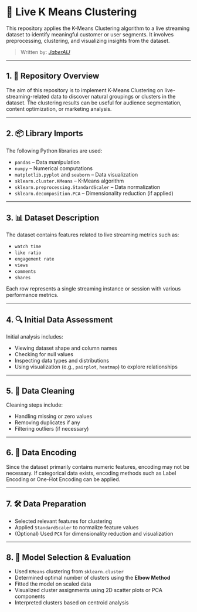 # 📡 Live K Means Clustering

This repository applies the K-Means Clustering algorithm to a live streaming dataset to identify meaningful customer or user segments. It involves preprocessing, clustering, and visualizing insights from the dataset.

> Written by: [*JaberAlJ*](https://github.com/JaberAlJ)

---

## 1. 📝 Repository Overview

The aim of this repository is to implement K-Means Clustering on live-streaming-related data to discover natural groupings or clusters in the dataset. The clustering results can be useful for audience segmentation, content optimization, or marketing analysis.

---

## 2. 📦 Library Imports

The following Python libraries are used:

- `pandas` – Data manipulation
- `numpy` – Numerical computations
- `matplotlib.pyplot` and `seaborn` – Data visualization
- `sklearn.cluster.KMeans` – K-Means algorithm
- `sklearn.preprocessing.StandardScaler` – Data normalization
- `sklearn.decomposition.PCA` – Dimensionality reduction (if applied)

---

## 3. 📊 Dataset Description

The dataset contains features related to live streaming metrics such as:

- `watch time`  
- `like ratio`  
- `engagement rate`  
- `views`  
- `comments`  
- `shares`  

Each row represents a single streaming instance or session with various performance metrics.

---

## 4. 🔍 Initial Data Assessment

Initial analysis includes:

- Viewing dataset shape and column names
- Checking for null values
- Inspecting data types and distributions
- Using visualization (e.g., `pairplot`, `heatmap`) to explore relationships

---

## 5. 🧹 Data Cleaning

Cleaning steps include:

- Handling missing or zero values
- Removing duplicates if any
- Filtering outliers (if necessary)

---

## 6. 🔢 Data Encoding

Since the dataset primarily contains numeric features, encoding may not be necessary. If categorical data exists, encoding methods such as Label Encoding or One-Hot Encoding can be applied.

---

## 7. 🛠️ Data Preparation

- Selected relevant features for clustering
- Applied `StandardScaler` to normalize feature values
- (Optional) Used `PCA` for dimensionality reduction and visualization

---

## 8. 🤖 Model Selection & Evaluation

- Used `KMeans` clustering from `sklearn.cluster`
- Determined optimal number of clusters using the **Elbow Method**
- Fitted the model on scaled data
- Visualized cluster assignments using 2D scatter plots or PCA components
- Interpreted clusters based on centroid analysis
